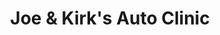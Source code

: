 ---
title: "Joe & Kirk's Auto Clinic"
url: /wyandotte/joe-and-kirks-auto-clinic/
shop: car repair
---
